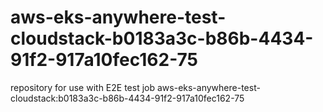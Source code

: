 # aws-eks-anywhere-test-cloudstack-b0183a3c-b86b-4434-91f2-917a10fec162-75
repository for use with E2E test job aws-eks-anywhere-test-cloudstack:b0183a3c-b86b-4434-91f2-917a10fec162-75

